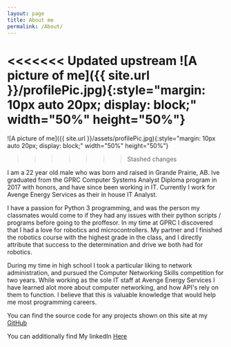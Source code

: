 ```yaml
---
layout: page
title: About me
permalink: /About/
---
```

<<<<<<< Updated upstream
![A picture of me]({{ site.url }}/profilePic.jpg){:style="margin: 10px auto 20px; display: block;" width="50%" height="50%"}
=======
![A picture of me]({{ site.url }}/assets/profilePic.jpg){:style="margin: 10px auto 20px; display: block;" width="50%" height="50%"}
>>>>>>> Stashed changes

I am a 22 year old male who was born and raised in Grande Prairie, AB. 
Ive graduated from the GPRC Computer Systems Analyst Diploma program in 2017 with honors, and have since been working in IT. Currently I work for Avenge Energy Services as their in house IT Analyst.

I have a passion for Python 3 programming, and was the person my classmates would come to  if they had any issues with their python scripts / programs before going to the proffesor.
In my time at GPRC I discovered that I had a love for robotics and microcontrollers. My partner and I finished the robotics course with the highest grade in the class, and I directly attribute that success to the determination and drive we both had for robotics.

During my time in high school I took a particular liking to network administration, and pursued the Computer Networking Skills competition for two years. While working as the sole IT staff at Avenge Energy Services I have learned alot more about computer networking, and how API's rely on them to function. I believe that this is valuable knowledge that would help me most programming careers.

You can find the source code for any projects shown on this site at my [GitHub](https://github.com/ChrisB49)

You can additionally find My linkedIn [Here](https://www.linkedin.com/in/christopher-becak-ab150417b)

